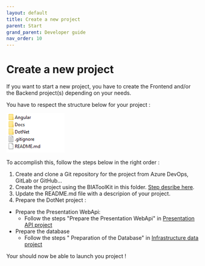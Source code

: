 ```yaml
---
layout: default
title: Create a new project
parent: Start
grand_parent: Developer guide
nav_order: 10
---
```


# Create a new project

If you want to start a new project, you have to create the Frontend and/or the Backend project(s) depending on your needs.

You have to respect the structure below for your project :  

![Structure of Project's folder](../../Images/folderStructure.png)

To accomplish this, follow the steps below in the right order : 
1. Create and clone a Git repository for the project from Azure DevOps, GitLab or GitHub...
2. Create the project using the BIAToolKit in this folder. [Step desribe here](../../30-DeveloperGuide/50-BIAToolKit/20-CreateProject.md).
3. Update the README.md file with a descripion of your project.
4. Prepare the DotNet project :
* Prepare the Presentation WebApi:
	* Follow the steps "Prepare the Presentation WebApi" in [Presentation API project](../../30-DeveloperGuide/40-Back/10-PresentationApiProject.md)
* Prepare the database
	* Follow the steps " Preparation of the Database" in [Infrastructure data project](../../30-DeveloperGuide/40-Back/30-InfrastructureDataProject.md)

Your should now be able to launch you project !


